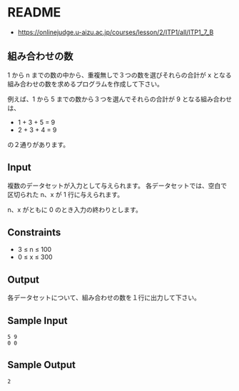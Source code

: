 # README
- <https://onlinejudge.u-aizu.ac.jp/courses/lesson/2/ITP1/all/ITP1_7_B>
## 組み合わせの数
1 から n までの数の中から、重複無しで３つの数を選びそれらの合計が x となる組み合わせの数を求めるプログラムを作成して下さい。

例えば、1 から 5 までの数から３つを選んでそれらの合計が 9 となる組み合わせは、

- 1 + 3 + 5 = 9
- 2 + 3 + 4 = 9

の２通りがあります。
## Input
複数のデータセットが入力として与えられます。
各データセットでは、空白で区切られた n、x が 1 行に与えられます。

n、x がともに 0 のとき入力の終わりとします。
## Constraints
- 3 ≤ n ≤ 100
- 0 ≤ x ≤ 300
## Output
各データセットについて、組み合わせの数を１行に出力して下さい。
## Sample Input
```
5 9
0 0
```
## Sample Output
```
2
```
